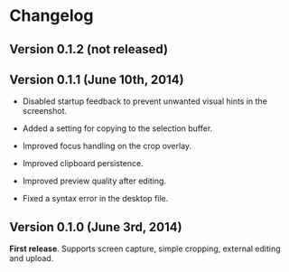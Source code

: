 # Changelog

## Version 0.1.2 (not released)

## Version 0.1.1 (June 10th, 2014)

* Disabled startup feedback to prevent unwanted visual hints in the screenshot.

* Added a setting for copying to the selection buffer.

* Improved focus handling on the crop overlay.

* Improved clipboard persistence.

* Improved preview quality after editing.

* Fixed a syntax error in the desktop file.

## Version 0.1.0 (June 3rd, 2014)

**First release**. Supports screen capture, simple cropping, external editing and upload.
